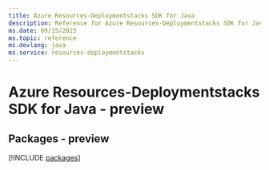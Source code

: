 ```yaml
---
title: Azure Resources-Deploymentstacks SDK for Java
description: Reference for Azure Resources-Deploymentstacks SDK for Java
ms.date: 09/15/2025
ms.topic: reference
ms.devlang: java
ms.service: resources-deploymentstacks
---
```

# Azure Resources-Deploymentstacks SDK for Java - preview
## Packages - preview
[!INCLUDE [packages](resources-deploymentstacks-index.md)]